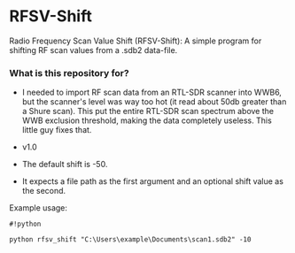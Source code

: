# RFSV-Shift #

Radio Frequency Scan Value Shift (RFSV-Shift): A simple program for shifting RF scan values from a .sdb2 data-file.

### What is this repository for? ###

* I needed to import RF scan data from an RTL-SDR scanner into WWB6, but the scanner's level was way too hot (it read about 50db greater than a Shure scan). This put the entire RTL-SDR scan spectrum above the WWB exclusion threshold, making the data completely useless. This little guy fixes that. 
* v1.0

* The default shift is -50.
* It expects a file path as the first argument and an optional shift value as the second.

Example usage: 
```
#!python

python rfsv_shift "C:\Users\example\Documents\scan1.sdb2" -10
```